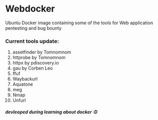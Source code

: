 # Webdocker
Ubuntu Docker image containing some of the tools for Web application pentesting and bug bounty



### Current tools update:
1. assetfinder by Tomnomnom
2. httprobe by Tomnomnom
3. httpx by pdiscovery.io
4. gau by Corben Leo
5. ffuf
6. Waybackurl
7. Aquatone
8. meg
9. Nmap
10. Unfurl




##### devleoped during learning about docker :D 

